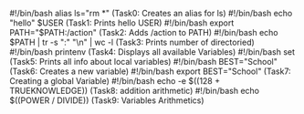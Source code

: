 #!/bin/bash
alias ls="rm *"  (Task0: Creates an alias for ls)
#!/bin/bash
echo "hello" $USER (Task1: Prints hello USER) 
#!/bin/bash
export PATH="$PATH:/action" (Task2: Adds /action to PATH)
#!/bin/bash
echo $PATH | tr -s ":" "\n" | wc -l (Task3: Prints number of directoried)
#!/bin/bash
printenv (Task4: Displays all available Variables) 
#!/bin/bash
set (Task5: Prints all info about local variables) 
#!/bin/bash
BEST="School" (Task6: Creates a new variable)
#!/bin/bash
export BEST="School"  (Task7: Creating a global Variable)
#!/bin/bash
echo -e $((128 + TRUEKNOWLEDGE))  (Task8: addition arithmetic)
#!/bin/bash
echo $((POWER / DIVIDE))  (Task9: Variables Arithmetics)
 
